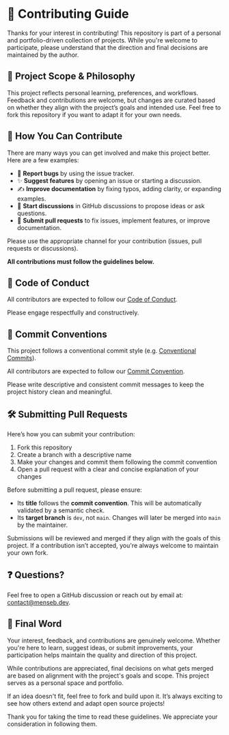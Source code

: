 # 📜 Contributing Guide

Thanks for your interest in contributing! This repository is part of a personal and portfolio-driven collection of projects. While you're welcome to participate, please understand that the direction and final decisions are maintained by the author.

## 🧭 Project Scope & Philosophy

This project reflects personal learning, preferences, and workflows. Feedback and contributions are welcome, but changes are curated based on whether they align with the project’s goals and intended use. Feel free to fork this repository if you want to adapt it for your own needs.

## 🙌 How You Can Contribute

There are many ways you can get involved and make this project better. Here are a few examples:

- 🐞 **Report bugs** by using the issue tracker.
- ✨ **Suggest features** by opening an issue or starting a discussion.
- ✍️ **Improve documentation** by fixing typos, adding clarity, or expanding examples.
- 💬 **Start discussions** in GitHub discussions to propose ideas or ask questions.
- 🔧 **Submit pull requests** to fix issues, implement features, or improve documentation.

Please use the appropriate channel for your contribution (issues, pull requests or discussions).

**All contributions must follow the guidelines below.**

## 🤝 Code of Conduct

All contributors are expected to follow our [Code of Conduct](./CODE_OF_CONDUCT.md).

Please engage respectfully and constructively.

## 📝 Commit Conventions

This project follows a conventional commit style (e.g. [Conventional Commits](https://www.conventionalcommits.org)).  

All contributors are expected to follow our [Commit Convention](./COMMIT_CONVENTION.md).

Please write descriptive and consistent commit messages to keep the project history clean and meaningful.

## 🛠️ Submitting Pull Requests

Here’s how you can submit your contribution:

1. Fork this repository
2. Create a branch with a descriptive name
3. Make your changes and commit them following the commit convention
4. Open a pull request with a clear and concise explanation of your changes

Before submitting a pull request, please ensure:

- Its **title** follows the **commit convention**. This will be automatically validated by a semantic check.
- Its **target branch** is `dev`, not `main`. Changes will later be merged into `main` by the maintainer.

Submissions will be reviewed and merged if they align with the goals of this project. If a contribution isn’t accepted, you're always welcome to maintain your own fork.

## ❓ Questions?

Feel free to open a GitHub discussion or reach out by email at: [contact@menseb.dev](mailto:contact@menseb.dev).

## 📣 Final Word

Your interest, feedback, and contributions are genuinely welcome. Whether you're here to learn, suggest ideas, or submit improvements, your participation helps maintain the quality and direction of this project.

While contributions are appreciated, final decisions on what gets merged are based on alignment with the project's goals and scope. This project serves as a personal space and portfolio.

If an idea doesn't fit, feel free to fork and build upon it. It’s always exciting to see how others extend and adapt open source projects!

Thank you for taking the time to read these guidelines. We appreciate your consideration in following them.
